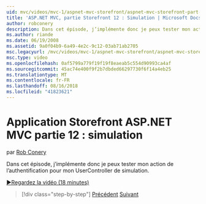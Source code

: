 ```yaml
---
uid: mvc/videos/mvc-1/aspnet-mvc-storefront/aspnet-mvc-storefront-part-12-mocking
title: 'ASP.NET MVC, partie Storefront 12 : Simulation | Microsoft Docs'
author: robconery
description: Dans cet épisode, j’implémente donc je peux tester mon action de l’authentification pour mon UserController de simulation.
ms.author: riande
ms.date: 06/19/2008
ms.assetid: 9a0f04b9-6a49-4e2c-9c12-03ab71ab2705
msc.legacyurl: /mvc/videos/mvc-1/aspnet-mvc-storefront/aspnet-mvc-storefront-part-12-mocking
msc.type: video
ms.openlocfilehash: 0af5799a779f19f19f8eaeab5c554d90993ca4af
ms.sourcegitcommit: 45ac74e400f9f2b7dbded66297730f6f14a4eb25
ms.translationtype: MT
ms.contentlocale: fr-FR
ms.lasthandoff: 08/16/2018
ms.locfileid: "41823621"
---
```

<a name="aspnet-mvc-storefront-part-12-mocking"></a>Application Storefront ASP.NET MVC partie 12 : simulation
====================
par [Rob Conery](https://github.com/robconery)

Dans cet épisode, j’implémente donc je peux tester mon action de l’authentification pour mon UserController de simulation.

[&#9654;Regardez la vidéo (18 minutes)](https://channel9.msdn.com/Blogs/ASP-NET-Site-Videos/aspnet-mvc-storefront-part-12-mocking)

> [!div class="step-by-step"]
> [Précédent](aspnet-mvc-storefront-part-11-hooking-up-the-shopping-cart-and-using-components.md)
> [Suivant](aspnet-mvc-storefront-part-13-dependency-injection.md)
